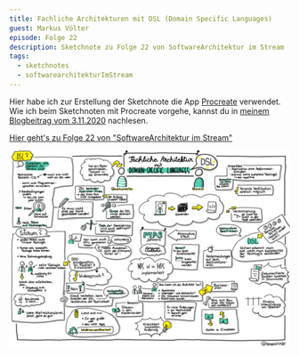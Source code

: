 ```yaml
---
title: Fachliche Architekturen mit DSL (Domain Specific Languages)
guest: Markus Völter
episode: Folge 22
description: Sketchnote zu Folge 22 von SoftwareArchitektur im Stream
tags:
  - sketchnotes
  - softwarearchitekturImStream
---
```


Hier habe ich zur Erstellung der Sketchnote die App [Procreate](https://procreate.art/) verwendet.
Wie ich beim Sketchnoten mit Procreate vorgehe, kannst du in [meinem Blogbeitrag vom 3.11.2020](/blog/2020-11-03_sketchnotes_mit_procreate/) nachlesen.

[Hier geht's zu Folge 22 von "SoftwareArchitektur im Stream"](https://software-architektur.tv/folge22.html)

![Sketchnote zu Folge 22](/img/sketchnotes/2020-10-23_fachliche_architektur_mit_dsl.png)


